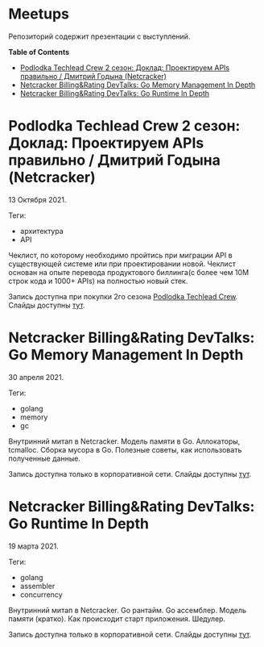 # Meetups

Репозиторий содержит презентации с выступлений.

<!-- START doctoc generated TOC please keep comment here to allow auto update -->
<!-- DON'T EDIT THIS SECTION, INSTEAD RE-RUN doctoc TO UPDATE -->
**Table of Contents**

- [Podlodka Techlead Crew 2 сезон: Доклад: Проектируем APIs правильно / Дмитрий Годына (Netcracker)](#podlodka-techlead-crew-2-%D1%81%D0%B5%D0%B7%D0%BE%D0%BD-%D0%B4%D0%BE%D0%BA%D0%BB%D0%B0%D0%B4-%D0%BF%D1%80%D0%BE%D0%B5%D0%BA%D1%82%D0%B8%D1%80%D1%83%D0%B5%D0%BC-apis-%D0%BF%D1%80%D0%B0%D0%B2%D0%B8%D0%BB%D1%8C%D0%BD%D0%BE--%D0%B4%D0%BC%D0%B8%D1%82%D1%80%D0%B8%D0%B9-%D0%B3%D0%BE%D0%B4%D1%8B%D0%BD%D0%B0-netcracker)
- [Netcracker Billing&Rating DevTalks: Go Memory Management In Depth](#netcracker-billingrating-devtalks-go-memory-management-in-depth)
- [Netcracker Billing&Rating DevTalks: Go Runtime In Depth](#netcracker-billingrating-devtalks-go-runtime-in-depth)

<!-- END doctoc generated TOC please keep comment here to allow auto update -->

# Podlodka Techlead Crew 2 сезон: Доклад: Проектируем APIs правильно / Дмитрий Годына (Netcracker)

13 Октября 2021.

Теги:

* архитектура
* API

Чеклист, по которому необходимо пройтись при миграции API в существующей системе или при проектировании новой. Чеклист
основан на опыте перевода продуктового биллинга(с более чем 10М строк кода и 1000+ APIs) на полностью новый стек.

Запись доступна при покупки 2го сезона [Podlodka Techlead Crew](https://podlodka.io/techcrew). Слайды
доступны [тут](podlodka_2_apis/Podlodka_apis_godyna_1.pdf).

# Netcracker Billing&Rating DevTalks: Go Memory Management In Depth

30 апреля 2021.

Теги:

* golang
* memory
* gc

Внутринний митап в Netcracker. Модель памяти в Go. Аллокаторы, tcmalloc. Cборка мусора в Go. Полезные советы, как
использовать полученные данные.

Запись доступна только в корпоративной сети. Слайды доступны [тут](nc_go_memory/cb_memory.pdf).

# Netcracker Billing&Rating DevTalks: Go Runtime In Depth

19 марта 2021.

Теги:

* golang
* assembler
* concurrency

Внутринний митап в Netcracker. Go рантайм. Go ассемблер. Модель памяти (кратко). Как происходит старт приложения.
Шедулер.

Запись доступна только в корпоративной сети. Слайды доступны [тут](nc_go_runtime/cb_asm.pdf).


   
